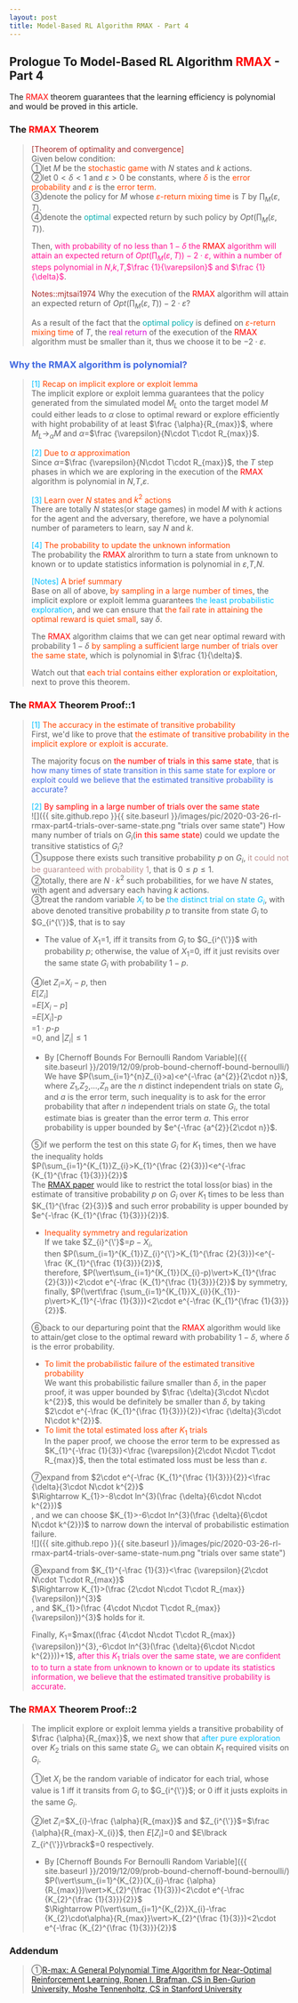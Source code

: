 ```yaml
---
layout: post
title: Model-Based RL Algorithm RMAX - Part 4
---
```


## Prologue To Model-Based RL Algorithm <font color="Red">RMAX</font> - Part 4
<p class="message">
The <font color="Red">RMAX</font> theorem guarantees that the learning efficiency is polynomial and would be proved in this article.
</p>

### The <font color="Red">RMAX</font> Theorem
><font color="Brown">[Theorem of optimality and convergence]</font>  
>Given below condition:  
>&#10112;let $M$ be the <font color="OrangeRed">stochastic game</font> with $N$ states and $k$ actions.  
>&#10113;let $0 < \delta < 1$ and $\varepsilon > 0$ be constants, where <font color="OrangeRed">$\delta$</font> is the <font color="OrangeRed">error probability</font> and <font color="OrangeRed">$\varepsilon$</font> is the <font color="OrangeRed">error term</font>.  
>&#10114;denote the policy for $M$ whose <font color="OrangeRed">$\varepsilon$-return mixing time</font> is $T$ by $\prod_{M}(\varepsilon,T)$.  
>&#10115;denote the <font color="#00ADAD">optimal</font> expected return by such policy by $Opt(\prod_{M}(\varepsilon,T))$.  
>
>Then, <font color="DeepPink">with probability of no less than $1-\delta$ the <font color="Red">RMAX</font> algorithm will attain an expected return of $Opt(\prod_{M}(\varepsilon,T))-2\cdot\varepsilon$, within a number of steps polynomial in $N$,$k$,$T$,$\frac {1}{\varepsilon}$ and $\frac {1}{\delta}$</font>.  
>
><font color="Brown">Notes::mjtsai1974</font>
>Why the execution of the <font color="Red">RMAX</font> algorithm will attain an expected return of $Opt(\prod_{M}(\varepsilon,T))-2\cdot\varepsilon$?  
>
>As a result of the fact that the <font color="#00ADAD">optimal policy</font> is defined on <font color="OrangeRed">$\varepsilon$-return mixing time</font> of $T$, the <font color="#D600D6">real return</font> of the execution of the <font color="Red">RMAX</font> algorithm must be smaller than it, thus we choose it to be $-2\cdot\varepsilon$.  

### <font color="RoyalBlue">Why the RMAX algorithm is polynomial?</font>
><font color="DeepSkyBlue">[1]</font>
><font color="OrangeRed">Recap on implicit explore or exploit lemma</font>  
>The implicit explore or exploit lemma guarantees that the policy generated from the simulated model $M_{L}$ onto the target model $M$ could either leads to $\alpha$ close to optimal reward or explore efficiently with hight probability of at least $\frac {\alpha}{R_{max}}$, where $M_{L}\rightarrow_{\alpha}M$ and $\alpha$=$\frac {\varepsilon}{N\cdot T\cdot R_{max}}$.  
>
><font color="DeepSkyBlue">[2]</font>
><font color="OrangeRed">Due to $\alpha$ approximation</font>  
>Since $\alpha$=$\frac {\varepsilon}{N\cdot T\cdot R_{max}}$, the $T$ step phases in which we are exploring in the execution of the <font color="Red">RMAX</font> algorithm is polynomial in $N$,$T$,$\varepsilon$.  
>
><font color="DeepSkyBlue">[3]</font>
><font color="OrangeRed">Learn over $N$ states and $k^{2}$ actions</font>  
>There are totally $N$ states(or stage games) in model $M$ with $k$ actions for the agent and the adversary, therefore, we have a polynomial number of parameters to learn, say $N$ and $k$.  
>
><font color="DeepSkyBlue">[4]</font>
><font color="OrangeRed">The probability to update the unknown information</font>  
>The probability the <font color="Red">RMAX</font> alrorithm to turn a state from unknown to known or to update statistics information is polynomial in $\varepsilon$,$T$,$N$.  
>
><font color="DeepSkyBlue">[Notes]</font>
><font color="OrangeRed">A brief summary</font>  
>Base on all of above, <font color="OrangeRed">by sampling in a large number of times</font>, the implicit explore or exploit lemma guarantees <font color="DeepSkyBlue">the least probabilistic exploration</font>, and we can ensure that <font color="OrangeRed">the fail rate in attaining the optimal reward is quiet small</font>, say $\delta$.  
>
>The <font color="Red">RMAX</font> algorithm claims that we can get near optimal reward with probability $1-\delta$ <font color="OrangeRed">by sampling a sufficient large number of trials over the same state</font>, which is polynomial in $\frac {1}{\delta}$.  
>
>Watch out that <font color="OrangeRed">each trial contains either exploration or exploitation</font>, next to prove this theorem.  

### The <font color="Red">RMAX</font> Theorem Proof::1
><font color="DeepSkyBlue">[1]</font>
><font color="OrangeRed">The accuracy in the estimate of transitive probability</font>  
>First, we'd like to prove that <font color="OrangeRed">the estimate of transitive probability in the implicit explore or exploit is accurate</font>.  
>
>The majority focus on <font color="Red">the number of trials in this same state</font>, that is <font color="RoyalBlue">how many times of state transition in this same state for explore or exploit could we believe that the estimated transitive probability is accurate?</font>  
>
><font color="DeepSkyBlue">[2]</font>
><font color="Red">By sampling in a large number of trials over the same state</font>  
![]({{ site.github.repo }}{{ site.baseurl }}/images/pic/2020-03-26-rl-rmax-part4-trials-over-same-state.png "trials over same state")
>How many number of trials on $G_{i}$(<font color="Red">in this same state</font>) could we update the transitive statistics of $G_{i}$?  
>&#10112;suppose there exists such transitive probability $p$ on $G_{i}$, <font color="RosyBrown">it could not be guaranteed with probability $1$</font>, that is $0\leq p\leq 1$.  
>&#10113;totally, there are $N\cdot k^{2}$ such probabilities, for we have $N$ states, with agent and adversary each having $k$ actions.  
>&#10114;treat the random variable <font color="DeepSkyBlue">$X_{i}$</font> to be <font color="DeepSkyBlue">the distinct trial on state $G_{i}$</font>, with above denoted transitive probability $p$ to transite from state $G_{i}$ to $G_{i^{\'}}$, that is to say  
>* The value of $X_{1}$=$1$, iff it transits from $G_{i}$ to $G_{i^{\'}}$ with probability $p$; otherwise, 
>the value of $X_{1}$=$0$, iff it just revisits over the same state $G_{i}$ with probability $1-p$.  
>
>&#10115;let $Z_{i}$=$X_{i}-p$, then  
>$E\lbrack Z_{i}\rbrack$  
>=$E\lbrack X_{i}-p\rbrack$  
>=$E\lbrack X_{i}\rbrack$-$p$  
>=$1\cdot p$-$p$  
>=$0$, and $\vert Z_{i}\vert\leq 1$  
>* By [Chernoff Bounds For Bernoulli Random Variable]({{ site.baseurl }}/2019/12/09/prob-bound-chernoff-bound-bernoulli/)  
>We have $P(\sum_{i=1}^{n}Z_{i}>a)<e^{-\frac {a^{2}}{2\cdot n}}$, where $Z_{1}$,$Z_{2}$,...,$Z_{n}$ are the $n$ distinct independent trials on state $G_{i}$, and $a$ is the error term, such inequality is to ask for the error probability that after $n$ independent trials on state $G_{i}$, the total estimate bias is greater than the error term $a$.  This error probability is upper bounded by $e^{-\frac {a^{2}}{2\cdot n}}$.  
>
>&#10116;if we perform the test on this state $G_{i}$ for $K_{1}$ times, then we have the inequality holds  
>$P(\sum_{i=1}^{K_{1}}Z_{i}>K_{1}^{\frac {2}{3}})<e^{-\frac {K_{1}^{\frac {1}{3}}}{2}}$  
>The [RMAX paper]((http://www.jmlr.org/papers/volume3/brafman02a/brafman02a.pdf)) would like to restrict the total loss(or bias) in the estimate of transitive probability $p$ on $G_{i}$ over $K_{1}$ times to be less than $K_{1}^{\frac {2}{3}}$ and such error probability is upper bounded by $e^{-\frac {K_{1}^{\frac {1}{3}}}{2}}$.  
>* <font color="OrangeRed">Inequality symmetry and regularization</font>  
>If we take $Z_{i}^{\'}$=$p-X_{i}$,  
>then $P(\sum_{i=1}^{K_{1}}Z_{i}^{\'}>K_{1}^{\frac {2}{3}})<e^{-\frac {K_{1}^{\frac {1}{3}}}{2}}$,  
>therefore, $P(\vert\sum_{i=1}^{K_{1}}(X_{i}-p)\vert>K_{1}^{\frac {2}{3}})<2\cdot e^{-\frac {K_{1}^{\frac {1}{3}}}{2}}$ by symmetry,  
>finally, $P(\vert\frac {\sum_{i=1}^{K_{1}}X_{i}}{K_{1}}-p\vert>K_{1}^{-\frac {1}{3}})<2\cdot e^{-\frac {K_{1}^{\frac {1}{3}}}{2}}$.  
>
>&#10117;back to our departuring point that the <font color="Red">RMAX</font> algorithm would like to attain/get close to the optimal reward with probability $1-\delta$, where $\delta$ is the error probability.  
>* <font color="OrangeRed">To limit the probabilistic failure of the estimated transitive probability</font>  
>We want this probabilistic failure smaller than $\delta$, in the paper proof, it was upper bounded by $\frac {\delta}{3\cdot N\cdot k^{2}}$, this would be definitely be smaller than $\delta$, by taking $2\cdot e^{-\frac {K_{1}^{\frac {1}{3}}}{2}}<\frac {\delta}{3\cdot N\cdot k^{2}}$.  
>* <font color="OrangeRed">To limit the total estimated loss after $K_{1}$ trials</font>  
>In the paper proof, we choose the error term to be expressed as $K_{1}^{-\frac {1}{3}}<\frac {\varepsilon}{2\cdot N\cdot T\cdot R_{max}}$, then the total estimated loss must be less than $\varepsilon$.  
>
>&#10118;expand from $2\cdot e^{-\frac {K_{1}^{\frac {1}{3}}}{2}}<\frac {\delta}{3\cdot N\cdot k^{2}}$  
>$\Rightarrow K_{1}>-8\cdot ln^{3}(\frac {\delta}{6\cdot N\cdot k^{2}})$  
>, and we can choose $K_{1}>-6\cdot ln^{3}(\frac {\delta}{6\cdot N\cdot k^{2}})$ to narrow down the interval of probabilistic estimation failure.  
![]({{ site.github.repo }}{{ site.baseurl }}/images/pic/2020-03-26-rl-rmax-part4-trials-over-same-state-num.png "trials over same state")
>
>&#10119;expand from $K_{1}^{-\frac {1}{3}}<\frac {\varepsilon}{2\cdot N\cdot T\cdot R_{max}}$  
>$\Rightarrow K_{1}>(\frac {2\cdot N\cdot T\cdot R_{max}}{\varepsilon})^{3}$  
>, and $K_{1}>(\frac {4\cdot N\cdot T\cdot R_{max}}{\varepsilon})^{3}$ holds for it.  
>
>Finally, $K_{1}$=$max((\frac {4\cdot N\cdot T\cdot R_{max}}{\varepsilon})^{3},-6\cdot ln^{3}(\frac {\delta}{6\cdot N\cdot k^{2}}))+1$, <font color="DeepPink">after this $K_{1}$ trials over the same state, we are confident to to turn a state from unknown to known or to update its statistics information, we believe that the estimated transitive probability is accurate</font>.  

### The <font color="Red">RMAX</font> Theorem Proof::2
>The implicit explore or exploit lemma yields a transitive probability of $\frac {\alpha}{R_{max}}$, we next show that <font color="DeepSkyBlue">after pure exploration</font> over $K_{2}$ trials on this same state $G_{i}$, we can obtain $K_{1}$ required visits on $G_{i}$.  
>
>&#10112;let $X_i$ be the random variable of indicator for each trial, whose value is $1$ iff it transits from $G_{i}$ to $G_{i^{\'}}$; or $0$ iff it justs exploits in the same $G_{i}$.  
>
>&#10113;let $Z_{i}$=$X_{i}-\frac {\alpha}{R_{max}}$ and $Z_{i^{\'}}$=$\frac {\alpha}{R_{max}-X_{i}}$, then $E\lbrack Z_{i}\rbrack$=$0$ and $E\lbrack Z_{i^{\'}}\rbrack$=$0$ respectively.  
>* By [Chernoff Bounds For Bernoulli Random Variable]({{ site.baseurl }}/2019/12/09/prob-bound-chernoff-bound-bernoulli/)  
>$P(\vert\sum_{i=1}^{K_{2}}(X_{i}-\frac {\alpha}{R_{max}})\vert>K_{2}^{\frac {1}{3}})<2\cdot e^{-\frac {K_{2}^{\frac {1}{3}}}{2}}$  
>$\Rightarrow P(\vert\sum_{i=1}^{K_{2}}X_{i}-\frac {K_{2}\cdot\alpha}{R_{max}}\vert>K_{2}^{\frac {1}{3}})<2\cdot e^{-\frac {K_{2}^{\frac {1}{3}}}{2}}$  

### Addendum
>&#10112;[R-max: A General Polynomial Time Algorithm for Near-Optimal Reinforcement Learning, Ronen I. Brafman, CS in Ben-Gurion University, Moshe Tennenholtz, CS in Stanford University](http://www.jmlr.org/papers/volume3/brafman02a/brafman02a.pdf)  

<!-- Γ -->
<!-- \Omega -->
<!-- \cap intersection -->
<!-- \cup union -->
<!-- \frac{\Gamma(k + n)}{\Gamma(n)} \frac{1}{r^k}  -->
<!-- \mbox{\large$\vert$}\nolimits_0^\infty -->
<!-- \vert_0^\infty -->
<!-- \vert_{0.5}^{\infty} -->
<!-- &prime; ′ -->
<!-- &Prime; ″ -->
<!-- $E\lbrack X\rbrack$ -->
<!-- \overline{X_n} -->
<!-- \underset{Succss}P -->
<!-- \frac{{\overline {X_n}}-\mu}{S/\sqrt n} -->
<!-- \lim_{t\rightarrow\infty} -->
<!-- \int_{0}^{a}\lambda\cdot e^{-\lambda\cdot t}\operatorname dt -->
<!-- \Leftrightarrow -->
<!-- \prod_{v\in V} -->
<!-- \subset -->
<!-- \subseteq -->
<!-- \varnothing -->
<!-- \perp -->
<!-- \overset\triangle= -->
<!-- \left|X\right| -->
<!-- \xrightarrow{r_t} -->
<!-- \left\|?\right\| => ||?||-->
<!-- \left|?\right| => |?|-->
<!-- \lbrack BQ\rbrack => [BQ] -->
<!-- \subset -->
<!-- \subseteq -->
<!-- \widehat -->

<!-- Notes -->
<!-- <font color="OrangeRed">items, verb, to make it the focus, mathematic expression</font> -->
<!-- <font color="Red">KKT</font> -->
<!-- <font color="Red">SMO heuristics</font> -->
<!-- <font color="Red">F</font> distribution -->
<!-- <font color="Red">t</font> distribution -->
<!-- <font color="DeepSkyBlue">suggested item, soft item</font> -->
<!-- <font color="RoyalBlue">old alpha, quiz, example</font> -->
<!-- <font color="Green">new alpha</font> -->

<!-- <font color="#C20000">conclusion, finding</font> -->
<!-- <font color="DeepPink">positive conclusion, finding</font> -->
<!-- <font color="RosyBrown">negative conclusion, finding</font> -->

<!-- <font color="#00ADAD">policy</font> -->
<!-- <font color="#6100A8">full observable</font> -->
<!-- <font color="#FFAC12">partial observable</font> -->
<!-- <font color="#EB00EB">stochastic</font> -->
<!-- <font color="#8400E6">state transition</font> -->
<!-- <font color="#D600D6">discount factor gamma $\gamma$</font> -->
<!-- <font color="#D600D6">$V(S)$</font> -->
<!-- <font color="#9300FF">immediate reward R(S)</font> -->

<!-- ### <font color="RoyalBlue">Example</font>: Illustration By Rainy And Sunny Days In One Week -->
<!-- <font color="RoyalBlue">[Question]</font> -->
<!-- <font color="DeepSkyBlue">[Answer]</font> -->

<!-- <font color="Brown">Notes::mjtsai1974</font> -->

<!-- 
[1]Given the vehicles pass through a highway toll station is $6$ per minute, what is the probability that no cars within $30$ seconds?
><font color="DeepSkyBlue">[1]</font>
><font color="OrangeRed">Given the vehicles pass through a highway toll station is $6$ per minute, what is the probability that no cars within $30$ seconds?</font>  
-->

<!--
><font color="DeepSkyBlue">[Notes]</font>
><font color="OrangeRed">Why at this moment, the Poisson and exponential probability come out with different result?</font>  
-->

<!-- https://www.medcalc.org/manual/gamma_distribution_functions.php -->
<!-- https://www.statlect.com/probability-distributions/student-t-distribution#hid5 -->
<!-- http://www.wiris.com/editor/demo/en/ -->